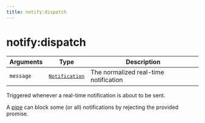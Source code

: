 ```yaml
---
title: notify:dispatch
---
```


# notify:dispatch

<SinceBadge version="1.0.0" />

| Arguments | Type                                                                     | Description                           |
| --------- | ------------------------------------------------------------------------ | ------------------------------------- |
| `message` | <pre><a href=/core/1/api/essentials/notifications>Notification</a></pre> | The normalized real-time notification |

Triggered whenever a real-time notification is about to be sent.

A [pipe](/core/1/plugins/essentials/pipes/) can block some (or all) notifications by rejecting the provided promise.
